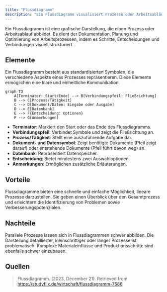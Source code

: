 ```yaml
---
title: "Flussdiagramm"
description: "Ein Flussdiagramm visualisiert Prozesse oder Arbeitsabläufe zur Dokumentation, Planung und Optimierung. Es umfasst Elemente wie Terminator, Verbindungspfeil, Prozess, Dokument, Datenbank, Entscheidung und Anmerkungen. Vorteile liegen in der schnellen Darstellung und dem Überblick, Nachteile in Schwierigkeiten bei parallelen Prozessen."
---
```


Ein Flussdiagramm ist eine grafische Darstellung, die einen Prozess oder Arbeitsablauf abbildet. Es dient der Dokumentation, Planung und Optimierung von Arbeitsprozessen, indem es Schritte, Entscheidungen und Verbindungen visuell strukturiert.

## Elemente

Ein Flussdiagramm besteht aus standardisierten Symbolen, die verschiedene Aspekte eines Prozesses repräsentieren. Diese Elemente ermöglichen eine klare und einheitliche Kommunikation.

```mermaid
graph TD
    A[Terminator: Start/Ende] --> B[Verbindungspfeil: Fließrichtung]
    B --> C[Prozess/Tätigkeit]
    C --> D[Dokument/Daten: Eingabe oder Ausgabe]
    D --> E[Datenbank]
    E --> F{Entscheidung: Optionen}
    F --> G[Anmerkungen]
```

- **Terminator**: Markiert den Start oder das Ende des Flussdiagramms.
- **Verbindungspfeil**: Verbindet Symbole und zeigt die Fließrichtung an.
- **Prozess/Tätigkeit**: Stellt eine auszuführende Aufgabe dar.
- **Dokument- und Datensymbol**: Zeigt benötigte Dokumente (Pfeil zeigt darauf) oder entstehende Dokumente (Pfeil führt davon weg) an.
- **Datenbank**: Repräsentiert Datenspeicher.
- **Entscheidung**: Bietet mindestens zwei Auswahloptionen.
- **Anmerkungen**: Ermöglichen zusätzliche Erläuterungen.

## Vorteile

Flussdiagramme bieten eine schnelle und einfache Möglichkeit, lineare Prozesse darzustellen. Sie geben einen Überblick über den Gesamtprozess und erleichtern die Identifizierung von Problemen sowie Verbesserungspotenzialen.

## Nachteile

Parallele Prozesse lassen sich in Flussdiagrammen schwer abbilden. Die Darstellung detaillierter, kleinschrittiger oder langer Prozesse ist problematisch. Komplexe Materialeinflüsse und Produktionsschritte sind ebenfalls schwer einzubauen.

## Quellen

> Flussdiagramm. (2023, December 21). Retrieved from https://studyflix.de/wirtschaft/flussdiagramm-7586
